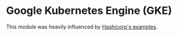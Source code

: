 # Google Kubernetes Engine (GKE)

This module was heavily influenced by [Hashicorp's examples][hashi_ex].

[hashi_ex]: https://github.com/hashicorp/terraform-guides/tree/master/infrastructure-as-code/k8s-cluster-gke
